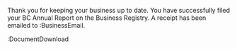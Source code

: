 Thank you for keeping your business up to date. You have successfully filed your BC Annual Report on the Business Registry. 
A receipt has been emailed to :BusinessEmail.

:DocumentDownload